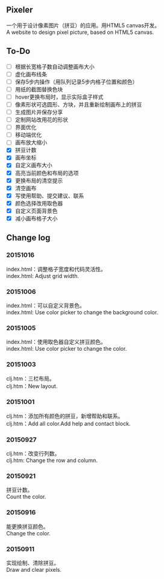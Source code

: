 ## Pixeler
一个用于设计像素图片（拼豆）的应用。用HTML5 canvas开发。  
A website to design pixel picture, based on HTML5 canvas.

## To-Do

- [ ] 根据长宽格子数自动调整画布大小
- [ ] 虚化画布线条
- [ ] 保存5步内操作（用队列记录5步内格子位置和颜色）
- [ ] 用纸的截图替换色块
- [ ] hover更换布局时，显示实际盒子样式
- [ ] 像素形状可选圆形、方块，并且重新绘制画布上的拼豆
- [ ] 生成图片并保存分享
- [ ] 定制网站改用花的形状
- [ ] 界面优化
- [ ] 移动端优化
- [ ] 画布放大缩小
- [x] 拼豆计数
- [x] 画布坐标
- [x] 自定义画布大小
- [x] 高亮当前颜色和布局的选项
- [x] 更换布局的清空提示
- [x] 清空画布
- [x] 写使用帮助、提交建议、联系
- [x] 颜色选择改用取色器
- [x] 自定义页面背景色
- [x] 减小画布格子大小

## Change log

### 20151016
index.html：调整格子宽度和代码灵活性。  
index.html: Adjust grid width.

### 20151006
index.html：可以自定义背景色。  
index.html: Use color picker to change the background color.

### 20151005
index.html：使用取色器自定义拼豆颜色。  
index.html: Use color picker to change the color.

### 20151003
clj.htm：三栏布局。   
clj.htm：New layout.

### 20151001
clj.htm：添加所有颜色的拼豆，新增帮助和联系。  
clj.htm：Add all color.Add help and contact block.

### 20150927
clj.htm：改变行列数。  
clj.htm: Change the row and column.  

### 20150921
拼豆计数。  
Count the color.

### 20150916
能更换拼豆颜色。  
Change the color.

### 20150911
实现绘制、清除拼豆。  
Draw and clear pixels.